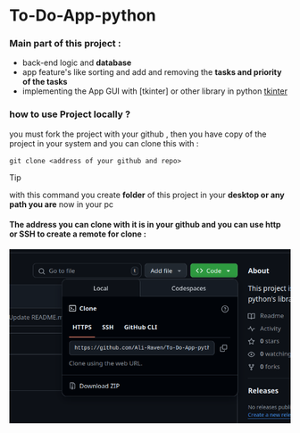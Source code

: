 # To-Do-App-python

### Main part of this project : 
* back-end logic and **database**
* app feature's like sorting and add and removing the **tasks and priority of the tasks**
* implementing the App GUI with [tkinter] or other library in python
[tkinter](https://docs.python.org/3/library/tkinter.html)

### how to use Project locally ? 
you must fork the project with your github , then you have copy of the project in your system and you can clone this with : 
```
git clone <address of your github and repo>
```
> [!TIP]
> with this command you create **folder** of this project in your **desktop or any path you are** now in your pc


#### The address you can clone with it is in your github and you can use http or SSH to create a remote for clone : 
![screen_shot_of_address_clone](./Screenshot%20from%202025-07-05%2011-33-12.png)












